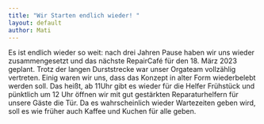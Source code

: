 ```yaml
---
title: "Wir Starten endlich wieder! "
layout: default
author: Mati
---
```




Es ist endlich wieder so weit: nach drei Jahren Pause haben wir uns wieder zusammengesetzt und das nächste RepairCafé für den 18. März 2023 geplant. Trotz der langen Durststrecke war unser Orgateam vollzählig vertreten. Einig waren wir uns, dass das Konzept in alter Form wiederbelebt werden soll. Das heißt, ab 11Uhr gibt es wieder für die Helfer Frühstück und pünktlich um 12 Uhr öffnen wir mit gut gestärkten Reparaturhelfern für unsere Gäste die Tür. Da es wahrscheinlich wieder Wartezeiten geben wird, soll es wie früher auch Kaffee und Kuchen für alle geben. 

